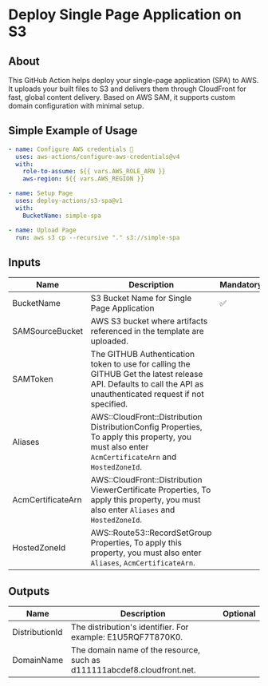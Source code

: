 # Deploy Single Page Application on S3

## About

This GitHub Action helps deploy your single-page application (SPA) to AWS. It uploads your built files to S3 and delivers them through CloudFront for fast, global content delivery. Based on AWS SAM, it supports custom domain configuration with minimal setup.

## Simple Example of Usage

```yml
- name: Configure AWS credentials 🔑
  uses: aws-actions/configure-aws-credentials@v4
  with:
    role-to-assume: ${{ vars.AWS_ROLE_ARN }}
    aws-region: ${{ vars.AWS_REGION }}

- name: Setup Page
  uses: deploy-actions/s3-spa@v1
  with:
    BucketName: simple-spa

- name: Upload Page
  run: aws s3 cp --recursive "." s3://simple-spa
```

## Inputs

| Name              | Description                                                                                                                                                     | Mandatory | Default |
| ----------------- | --------------------------------------------------------------------------------------------------------------------------------------------------------------- | --------- | ------- |
| BucketName        | S3 Bucket Name for Single Page Application                                                                                                                      | ✅        |         |
| SAMSourceBucket   | AWS S3 bucket where artifacts referenced in the template are uploaded.                                                                                          |           |         |
| SAMToken          | The GITHUB Authentication token to use for calling the GITHUB Get the latest release API. Defaults to call the API as unauthenticated request if not specified. |           |         |
| Aliases           | AWS::CloudFront::Distribution DistributionConfig Properties, To apply this property, you must also enter `AcmCertificateArn` and `HostedZoneId`.                |           |         |
| AcmCertificateArn | AWS::CloudFront::Distribution ViewerCertificate Properties, To apply this property, you must also enter `Aliases` and `HostedZoneId`.                           |           |         |
| HostedZoneId      | AWS::Route53::RecordSetGroup Properties, To apply this property, you must also enter `Aliases`, `AcmCertificateArn`.                                            |           |         |

## Outputs

| Name           | Description                                                             | Optional |
| -------------- | ----------------------------------------------------------------------- | -------- |
| DistributionId | The distribution's identifier. For example: E1U5RQF7T870K0.             |          |
| DomainName     | The domain name of the resource, such as d111111abcdef8.cloudfront.net. |          |
